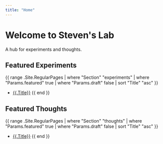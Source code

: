 ```yaml
---
title: "Home"
---
```


# Welcome to Steven's Lab

A hub for experiments and thoughts.

## Featured Experiments
{{ range .Site.RegularPages | where "Section" "experiments" | where "Params.featured" true | where "Params.draft" false | sort "Title" "asc" }}
- [{{.Title}}]({{.RelPermalink}})
{{ end }}

## Featured Thoughts
{{ range .Site.RegularPages | where "Section" "thoughts" | where "Params.featured" true | where "Params.draft" false | sort "Title" "asc" }}
- [{{.Title}}]({{.RelPermalink}})
{{ end }}
